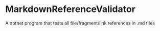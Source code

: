 # MarkdownReferenceValidator
A dotnet program that tests all file/fragment/link references in .md files
